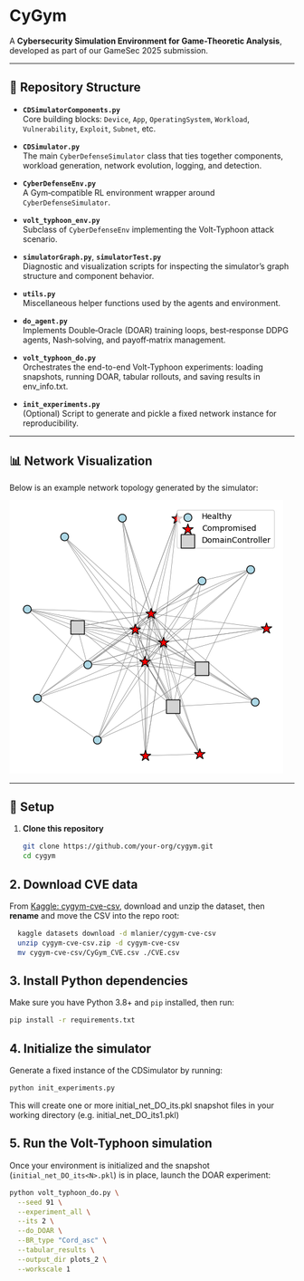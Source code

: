 # CyGym

A **Cybersecurity Simulation Environment for Game-Theoretic Analysis**, developed as part of our GameSec 2025 submission.

---

## 📂 Repository Structure

- **`CDSimulatorComponents.py`**  
  Core building blocks: `Device`, `App`, `OperatingSystem`, `Workload`, `Vulnerability`, `Exploit`, `Subnet`, etc.

- **`CDSimulator.py`**  
  The main `CyberDefenseSimulator` class that ties together components, workload generation, network evolution, logging, and detection.

- **`CyberDefenseEnv.py`**  
  A Gym‐compatible RL environment wrapper around `CyberDefenseSimulator`.

- **`volt_typhoon_env.py`**  
  Subclass of `CyberDefenseEnv` implementing the Volt‐Typhoon attack scenario.

- **`simulatorGraph.py`**, **`simulatorTest.py`**  
  Diagnostic and visualization scripts for inspecting the simulator’s graph structure and component behavior.

- **`utils.py`**  
  Miscellaneous helper functions used by the agents and environment.

- **`do_agent.py`**  
  Implements Double‐Oracle (DOAR) training loops, best‐response DDPG agents, Nash‐solving, and payoff‐matrix management.

- **`volt_typhoon_do.py`**  
  Orchestrates the end-to-end Volt-Typhoon experiments: loading snapshots, running DOAR, tabular rollouts, and saving results in env_info.txt.

- **`init_experiments.py`**  
  (Optional) Script to generate and pickle a fixed network instance for reproducibility.

---

## 📊 Network Visualization

Below is an example network topology generated by the simulator:

![Network Visualization](network_viz.png)

---

## 🔧 Setup

1. **Clone this repository**  
   ```bash
   git clone https://github.com/your-org/cygym.git
   cd cygym
   ```

## 2. Download CVE data  
From [Kaggle: cygym-cve-csv](https://www.kaggle.com/datasets/mlanier/cygym-cve-csv), download and unzip the dataset, then **rename** and move the CSV into the repo root:

```bash
  kaggle datasets download -d mlanier/cygym-cve-csv
  unzip cygym-cve-csv.zip -d cygym-cve-csv
  mv cygym-cve-csv/CyGym_CVE.csv ./CVE.csv
```


## 3. Install Python dependencies

Make sure you have Python 3.8+ and `pip` installed, then run:

```bash
pip install -r requirements.txt
```

## 4. Initialize the simulator

Generate a fixed instance of the CDSimulator by running:

```bash
python init_experiments.py
```
This will create one or more initial_net_DO_its<N>.pkl snapshot files in your working directory (e.g. initial_net_DO_its1.pkl)


## 5. Run the Volt-Typhoon simulation

Once your environment is initialized and the snapshot (`initial_net_DO_its<N>.pkl`) is in place, launch the DOAR experiment:

```bash
python volt_typhoon_do.py \
  --seed 91 \
  --experiment_all \
  --its 2 \
  --do_DOAR \
  --BR_type "Cord_asc" \
  --tabular_results \
  --output_dir plots_2 \
  --workscale 1
```

